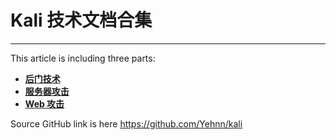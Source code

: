 # Kali 技术文档合集

---

This article is  including three parts:

- **[后门技术](kali-backdoor/)**
- **[服务器攻击](kali-server-attack/)**
- **[Web 攻击](kali-web-attack/)**

Source GitHub link is here https://github.com/Yehnn/kali